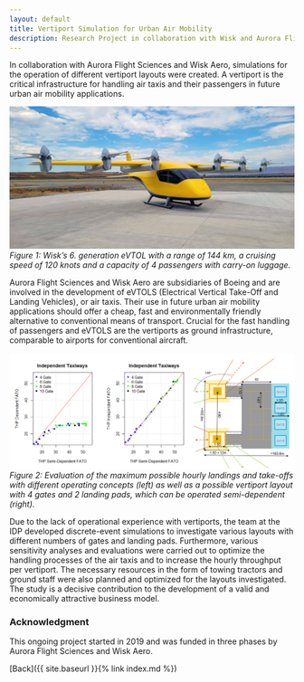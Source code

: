 ```yaml
---
layout: default
title: Vertiport Simulation for Urban Air Mobility
description: Research Project in collaboration with Wisk and Aurora Flight Sciences
---
```


In collaboration with Aurora Flight Sciences and Wisk Aero, simulations for the operation of different vertiport layouts were created. A vertiport is the critical 
infrastructure for handling air taxis and their passengers in future urban air mobility applications.

![Branching](./../../pictures/wisk_evotl.png)
_Figure 1: Wisk’s 6. generation eVTOL with a range of 144 km, a cruising speed of 120 knots and a capacity of 4 passengers with carry-on luggage._

Aurora Flight Sciences and Wisk Aero are subsidiaries of Boeing and are involved in the development of eVTOLS (Electrical Vertical Take-Off and Landing Vehicles), or air 
taxis. Their use in future urban air mobility applications should offer a cheap, fast and environmentally friendly alternative to conventional means of transport. Crucial 
for the fast handling of passengers and eVTOLS are the vertiports as ground infrastructure, comparable to airports for conventional aircraft. 

![Branching](./../../pictures/vertiport_simulations.png)
_Figure 2: Evaluation of the maximum possible hourly landings and take-offs with different operating concepts (left) as well as a possible vertiport layout with 4 gates 
and 2 landing pads, which can be operated semi-dependent (right)._

Due to the lack of operational experience with vertiports, the team at the IDP developed discrete-event simulations to investigate various layouts with different numbers 
of gates and landing pads. Furthermore, various sensitivity analyses and evaluations were carried out to optimize the handling processes of the air taxis and to increase 
the hourly throughput per vertiport. The necessary resources in the form of towing tractors and ground staff were also planned and optimized for the layouts investigated. 
The study is a decisive contribution to the development of a valid and economically attractive business model.

### Acknowledgment
This ongoing project started in 2019 and was funded in three phases by Aurora Flight Sciences and Wisk Aero.

[Back]({{ site.baseurl }}{% link index.md %})